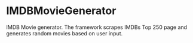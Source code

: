 # IMDBMovieGenerator
IMDB Movie generator. The framework scrapes IMDBs Top 250 page and generates random movies based on user input. 
